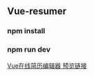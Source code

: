 ## Vue-resumer

### npm install

### npm run dev

[Vue在线简历编辑器 预览链接](https://tcitds1.github.io/Vue-resume/dist/index.html#/)
